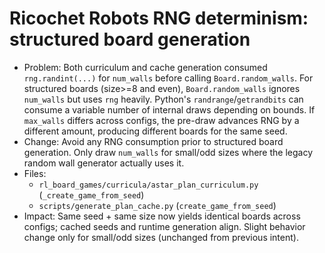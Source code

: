 # Ricochet Robots RNG determinism: structured board generation

- Problem: Both curriculum and cache generation consumed `rng.randint(...)` for `num_walls` before calling `Board.random_walls`. For structured boards (size>=8 and even), `Board.random_walls` ignores `num_walls` but uses `rng` heavily. Python's `randrange`/`getrandbits` can consume a variable number of internal draws depending on bounds. If `max_walls` differs across configs, the pre-draw advances RNG by a different amount, producing different boards for the same seed.
- Change: Avoid any RNG consumption prior to structured board generation. Only draw `num_walls` for small/odd sizes where the legacy random wall generator actually uses it.
- Files:
  - `rl_board_games/curricula/astar_plan_curriculum.py` (`_create_game_from_seed`)
  - `scripts/generate_plan_cache.py` (`create_game_from_seed`)
- Impact: Same seed + same size now yields identical boards across configs; cached seeds and runtime generation align. Slight behavior change only for small/odd sizes (unchanged from previous intent). 